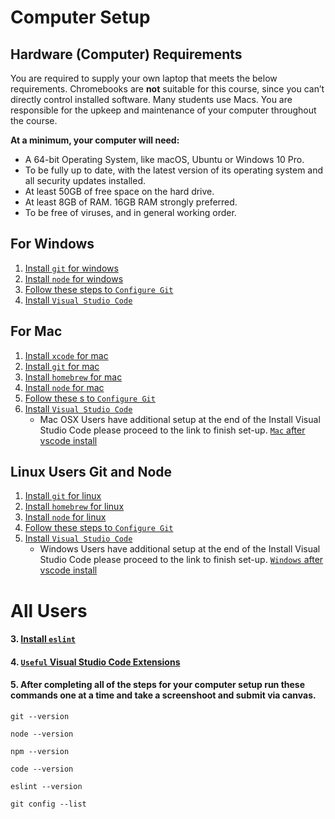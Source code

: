 # Computer Setup

## Hardware (Computer) Requirements

You are required to supply your own laptop that meets the below requirements. Chromebooks are **not** suitable for this course, since you can’t directly control installed software. Many students use Macs. You are responsible for the upkeep and maintenance of your computer throughout the course. 

**At a minimum, your computer will need:**

* A 64-bit Operating System, like macOS, Ubuntu or Windows 10 Pro.
* To be fully up to date, with the latest version of its operating system and all security updates installed.
* At least 50GB of free space on the hard drive.
* At least 8GB of RAM. 16GB RAM strongly preferred.
* To be free of viruses, and in general working order.

## For Windows  
  1. [Install `git` for windows](git-for-windows-instal.md)
  2. [Install `node` for windows](node-window-users.md)
  3. [Follow these steps to `Configure Git` ](all-user-git-config.md)
  4. [Install `Visual Studio Code`](vscode-all.md)

## For Mac
  1. [Install `xcode` for mac](mac-xcode.md)
  2. [Install `git` for mac](git-mac-users.md)
  3. [Install `homebrew` for mac](brew-mac.md)
  4. [Install `node` for mac](node-for-mac-linux.md)
  5. [Follow these s to `Configure Git` ](all-user-git-config.md)
  6. [Install `Visual Studio Code`](vscode-all.md)
      * Mac OSX Users have additional setup at the end of the Install Visual Studio Code please proceed to the link to finish set-up.
      [ `Mac` after vscode install](vscode-mac.md)

## Linux Users Git and Node
  1. [Install `git` for linux](git-linux-users.md)
  2. [Install `homebrew` for linux](brew-linux.md)
  3. [Install `node` for linux](node-for-mac-linux.md)
  4. [Follow these steps to `Configure Git` ](all-user-git-config.md)
  5. [Install `Visual Studio Code`](vscode-all.md)
        * Windows Users have additional setup at the end of the Install Visual Studio Code please proceed to the link to finish set-up. 
 [ `Windows` after vscode install](vscode-windows.md)

# All Users
#### 3. [Install `eslint`](eslint.md)

#### 4. [ `Useful` Visual Studio Code Extensions  ](vscode-ex.md)

#### 5. After completing all of the steps for your computer setup run these commands one at a time and take a **screenshoot** and submit via **canvas**.
```
git --version

node --version

npm --version

code --version

eslint --version

git config --list
```
 
 




